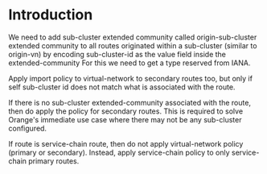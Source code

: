 # Introduction
We need to add sub-cluster extended community called origin-sub-cluster extended community to all routes originated within a sub-cluster (similar to origin-vn) by encoding sub-cluster-id as the value field inside the extended-community
For this we need to get a type reserved from IANA.

Apply import policy to virtual-network to secondary routes too, but only if self sub-cluster id does not match what is associated with the route.

If there is no sub-cluster extended-community associated with the route, then do apply the policy for secondary routes. This is required to solve Orange's immediate use case where there may not be any sub-cluster configured.

If route is service-chain route, then do not apply virtual-network policy (primary or secondary). Instead, apply service-chain policy to only service-chain primary routes.
